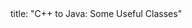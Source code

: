 <frontmatter>
title: "C++ to Java: Some Useful Classes"
</frontmatter>

<include src="container-inPage-asFlat.md" boilerplate />